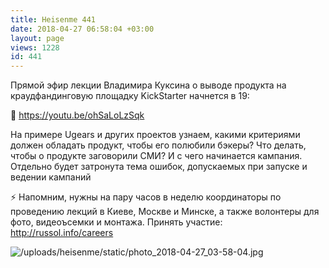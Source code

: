 ```yaml
---
title: Heisenme 441
date: 2018-04-27 06:58:04 +03:00
layout: page
views: 1228
id: 441
---
```


Прямой эфир лекции Владимира Куксина о выводе продукта на краудфандинговую площадку KickStarter начнется в 19:

🔴 https://youtu.be/ohSaLoLzSqk 

На примере Ugears и других проектов узнаем, какими критериями должен обладать продукт, чтобы его полюбили бэкеры? Что делать, чтобы о продукте заговорили СМИ? И с чего начинается кампания. Отдельно будет затронута тема ошибок, допускаемых при запуске и ведении кампаний

⚡ Напомним, нужны на пару часов в неделю координаторы по проведению лекций в Киеве, Москве и Минске, а также волонтеры для фото, видеоъсемки и монтажа. Принять участие: http://russol.info/careers



![/uploads/heisenme/static/photo_2018-04-27_03-58-04.jpg](/uploads/heisenme/static/photo_2018-04-27_03-58-04.jpg)
